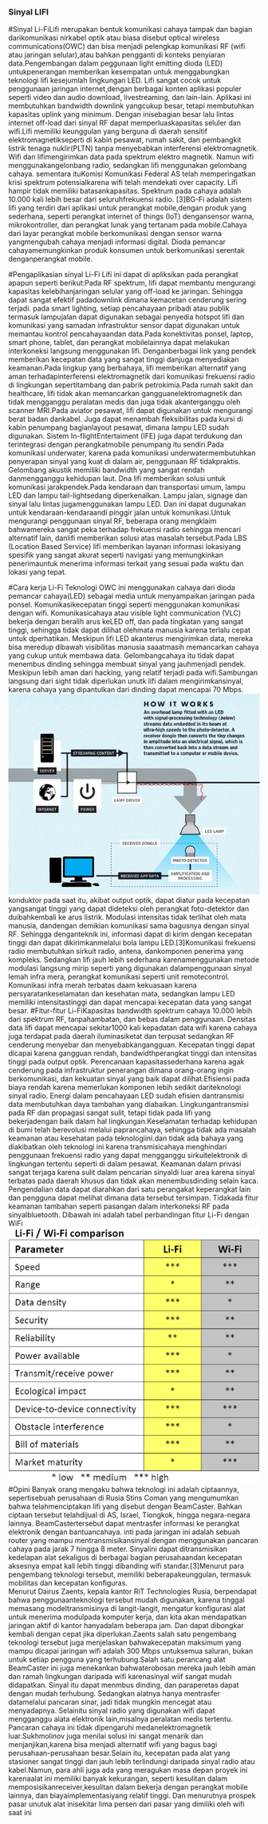 ### Sinyal LIFI

#Sinyal Li-FiLifi   merupakan   bentuk   komunikasi   cahaya   tampak   dan   bagian   darikomunikasi   nirkabel   optik   atau   biasa   disebut  optical wireless communications(OWC) dan bisa menjadi pelengkap komunikasi RF (wifi atau jaringan selular),atau bahkan pengganti di konteks penyiaran data.Pengembangan   dalam   peggunaan  light emitting dioda  (LED)   untukpenerangan   memberikan   kesempatan   untuk   menggabungkan   teknologi   lifi   kesejumlah lingkungan LED. Lifi sangat cocok untuk penggunaan jaringan internet,dengan berbagai konten aplikasi populer seperti video dan audio download, livestreaming,   dan   lain-lain.  Aplikasi   ini   membutuhkan   bandwidth   downlink   yangcukup  besar,  tetapi membutuhkan  kapasitas  uplink yang  minimum. Dengan inisebagian   besar   lalu   lintas   internet   off-load   dari   sinyal   RF   dapat   memperluaskapasitas seluler dan wifi.Lifi memiliki keunggulan yang berguna di daerah sensitif elektromagnetikseperti   di   kabin   pesawat,   rumah   sakit,   dan   pembangkit   listrik   tenaga   nuklir(PLTN)   tanpa   menyebabkan   interferensi   elektromagnetik.   Wifi   dan   lifimengirimkan  data  pada spektrum elektro  magnetik.   Namun  wifi menggunakangelonbang radio, sedangkan lifi menggunakan gelombang cahaya. sementara ituKomisi Komunikasi Federal AS telah memperingatkan krisi spektrum potensialkarena wifi telah  mendekati  over capacity. Lifi hampir  tidak  memiliki batasankapasitas.   Spektrum   pada   cahaya   adalah   10.000   kali   lebih   besar   dari   seluruhfrekuensi radio. [3]BG-Fi adalah sistem lifi yang terdiri dari aplikasi untuk perangkat mobile,dengan produk yang sederhana, seperti perangkat internet of things (IoT) dengansensor warna, mikrokontroller, dan perangkat lunak yang tertanam pada mobile.Cahaya  dari  layar   perangkat  mobile  berkomunikasi  dengan   sensor  warna  yangmengubah   cahaya   menjadi   informasi   digital.   Dioda   pemancar   cahayamemungkinkan   produk   konsumen   untuk   berkomunikasi   serentak   denganperangkat mobile.

 #Pengaplikasian sinyal Li-Fi
 Lifi ini dapat di apliksikan pada perangkat apapun seperti berikut:Pada   RF   spektrum,   lifi   dapat   membantu   mengurangi   kapasitas   kelebihanjaringan   selular   yang   off-load   ke  jaringan.   Sehingga   dapat  sangat  efektif   padadownlink dimana kemacetan cenderung sering terjadi.
 pada smart lighting, setiap pencahayaan pribadi atau publik termasuk lampujalan dapat digunakan sebagai penyedia hotspot lifi dan komunikasi yang samadan infrastruktur sensor dapat digunakan untuk memantau kontrol pencahayaandan data.Pada konektivitas ponsel, laptop,  smart phone, tablet, dan perangkat mobilelainnya   dapat   melakukan   interkoneksi   langsung   menggunakan   lifi.   Denganberbagai link yang pendek memberikan kecepatan data yang sangat tinggi danjuga menyediakan keamanan.Pada lingkup yang berbahaya, lifi memberikan alternatif yang aman terhadapinterferensi elektromagnetik dari komunikasi frekuensi radio di lingkungan sepertitambang dan pabrik petrokimia.Pada   rumah   sakit   dan   healthcare,   lifi   tidak   akan   memancarkan   gangguanelektromagnetik   dan   tidak   mengganggu   peralatan   medis   dan   juga   tidak   akanterganggu oleh scanner MRI.Pada aviator pesawat, lifi dapat digunakan untuk mengurangi berat badan dankabel. Juga dapat menambah fleksibilitas pada kursi di kabin penumpang bagianlayout  pesawat,   dimana   lampu   LED   sudah   digunakan.   Sistem   In-flightEntertaiment  (IFE)   juga   dapat   terdukung   dan   terintegrasi   dengan   perangkatmobile penumpang itu sendiri.Pada   komunikasi   underwater,   karena   pada   komunikasi   underwatermembutuhkan penyerapan sinyal yang kuat di dalam air, penggunaan RF tidakpraktis.   Gelombang   akustik   memiliki   bandwidth   yang   sangat   rendah   danmengganggu kehidupan laut. Dna lifi memberikan solusi untuk komunikasi jarakpendek.Pada   kendaraan   dan   transportasi   umum,   lampu   LED   dan   lampu  tail-lightsedang   diperkenalkan.   Lampu   jalan,   signage   dan   sinyal   lalu   lintas   jugamenggunakan lampu LED. Dan ini dapat dugunakan untuk kendaraan-kendaraandi pinggir jalan untuk komunikasi.Untuk mengurangi penggunaan sinyal RF, beberapa orang mengklaim bahwamereka sangat peka terhadap frekuensi radio sehingga mencari alternatif lain, danlifi memberikan solusi atas masalah tersebut.Pada LBS (Location Based Service) lifi memberikan layanan informasi lokasiyang spesifik yang sangat akurat seperti navigasi yang memungkinkan penerimauntuk menerima informasi terkait yang sesuai pada waktu dan lokasi yang tepat.
 
 #Cara kerja Li-Fi
 Teknologi OWC ini menggunakan cahaya dari dioda pemancar cahaya(LED)   sebagai   media   untuk   menyampaikan   jaringan   pada   ponsel.   Komunikasikecepatan   tinggi   seperti   menggunakan   komunikasi   dengan   wifi.   Komunikasicahaya atau  visible light communication (VLC) bekerja dengan beralih arus keLED off, dan pada tingkatan yang sangat tinggi, sehingga tidak dapat dilihat olehmata manusia karena terlalu cepat untuk dperhatikan. Meskipun lifi LED akanterus mengirimkan data, mereka bisa meredup dibawah visibilitas manusia saaatmasih   memancarkan     cahaya   yang   cukup   untuk   membawa   data.   Gelombangcahaya itu  tidak  dapat menembus  dinding sehingga membuat sinyal yang jauhmenjadi pendek. Meskipun lebih aman dari hacking, yang relatif terjadi pada wifi.Sambungan langsung dari sight tidak diperlukan unutk lifi dalam mengirimkansinyal, karena cahaya yang dipantulkan dari dinding dapat mencapai 70 Mbps.
 ![Image](Cara-kerja-Li-Fi.jpg)
 konduktor pada saat itu, akibat output optik, dapat diatur pada kecepatan yangsangat   tinggi   yang   dapat   dideteksi   oleh   perangkat   foto-detektor   dan   duibahkembali ke arus listrik. Modulasi intensitas tidak terlihat oleh mata manusia, dandengan demikian komunikasi sama bagusnya dengan sinyal RF. Sehingga denganteknik ini, informasi dapat di kirim dengan kecepatan tinggi dan dapat dikirimkanmelalui bola lampu LED.[3]Komunikasi   frekuensi   radio   membutuhkan   sirkuit   radio,   antena,   dankomponen penerima yang kompleks. Sedangkan lifi jauh lebih sederhana karenamenggunakan   metode   modulasi   langsung   mirip   seperti   yang   digunakan   dalampenggunaan sinyal lemah infra mera, perangkat komunikasi seperti unit  remotecontrol.   Komunikasi   infra   merah   terbatas   daam   kekuasaan   karena   persyaratankeselamatan   dan   kesehatan   mata,   sedangkan   lampu   LED   memiliki   intensitastinggi dan dapat mencapai kecepatan data yang sangat besar.
 #Fitur-fitur Li-FiKapasitas bandwidth spektrum cahaya 10.000 lebih dari spektrum RF, tanpahambatan, dan bebas dalam penggunaan. Densitas data lifi dapat mencapai sekitar1000 kali kepadatan data wifi karena cahaya juga terdapat pada daerah iluminasiketat   dan   terpusat   sedangkan   RF   cenderung   menyebar   dan   menyebabkangangguan.   Kecepatan   tinggi  dapat  dicapai  karena  gangguan   rendah,   bandwidthperangkat tinggi dan intensitas tinggi pada output optik. Perencanaan kapasitassederhana karena agak cenderung pada infrastruktur penerangan dimana orang-orang ingin berkomunikasi, dan kekuatan sinyal yang baik dapat dilihat.Efisiensi pada biaya rendah karena memerlukan komponen lebih sedikit dariteknologi   sinyal   radio.   Energi   dalam   pencahayaan   LED   sudah   efisien   dantransmisi   data   membutuhkan   daya   tambahan   yang   diabaikan.   Lingkungantransmisi pada RF dan propagasi sangat sulit, tetapi tidak pada lifi yang bekerjadengan baik dalam hal lingkungan.Keselamatan terhadap kehidupan di bumi telah berevolusi melalui paprancahaya,   sehingga   tidak     ada  masalah   keamanan   atau   kesehatan   pada   teknologiini.dan   tidak   ada   bahaya   yang   diakibatkan   oleh   teknologi   ini   karena   transmisicahaya menghindari penggunaan frekuensi radio yang dapat mengganggu sirkuitelektronik di lingkungan tertentu seperti di dalam pesawat.
 Keamanan dalam privasi sangat terjaga karena sulit dalam pencarian sinyaldi luar area karena sinyal terbatas pada daerah khusus dan tidak akan menembusdinding selain kaca. Pengendalian data dapat diarahkan dari satu perangakat keperangkat lain dan pengguna dapat melihat dimana data tersebut tersimpan. Tidakada fitur keamanan tambahan seperti pasangan dalam interkoneksi RF pada sinyalbluetooth.
 Dibawah ini adalah tabel perbandingan fitur Li-Fi dengan WiFi
  ![Image](10-0.png)
 #Opini
 Banyak   orang   mengaku   bahwa   teknologi   ini   adalah   ciptaannya,   sepertisebuah   perusahaan   di   Rusia   Stins   Coman   yang   mengumumkan   bahwa   telahmenciptakan lifi yang disebut dengan BeamCaster. Bahkan ciptaan tersebut telahdijual   di   AS,   Israel,   Tiongkok,   hingga   negara-negara   lainnya.     BeamCastertersebut   dapat   mentrasfer   informasi   ke   perangkat   elektronik   dengan   bantuancahaya. inti pada jaringan ini adalah sebuah router yang mampu mentransmisikansinyal dengan menggunakan pancaran cahaya pada jarak 7 hingga 8 meter. Sinyalini dapat ditransmisikan kedelapan alat sekaligus di berbagai bagian perusahaandan kecepatan aksesnya empat kali lebih tinggi dibanding wifi standar.[3]Menurut   para   pengembang   teknologi   tersebut, memiliki   beberapakeunggulan, termasuk mobilitas dan   kecepatan konfiguras.   
 Menurut Dairus Zaents, kepala kantor RiT Technologies Rusia, berpendapat bahwa penggunaanteknologi tersebut mudah digunakan, karena tinggal memasang modeltransmisinya di langit-langit, mengatur konfigurasi alat untuk menerima modulpada komputer kerja, dan kita akan mendapatkan jaringan aktif di kantor hanyadalam beberapa jam. Dan dapat dibongkar kembali dengan cepat jika diperlukan.Zaents salah satu pengembang teknologi tersebut juga menjelaskan bahwakecepatan maksimum yang mampu dicapai jaringan wifi adalah 300 Mbps untuksemua saluran, bukan untuk setiap pengguna yang terhubung.Salah satu perancang alat BeamCaster ini juga menekankan bahwaterobosan mereka jauh lebih aman dan ramah lingkungan daripada wifi karenasinyal wiif sangat mudah didapatkan. Sinyal itu dapat menmbus dinding, dan paraperetas dapat dengan mudah terhubung. Sedangkan alatnya hanya mentrasfer datamelalui pancaran sinar, jadi tidak mungkin mencegat atau menyadapnya. Selainitu sinyal radio yang digunakan wifi dapat mengganggu alata   elektronik   lain,misalnya peralatan medis tertentu. Pancaran cahaya ini tidak dipengaruhi medanelektromagnetik luar.Sukhmolinov juga menilai solusi ini sangat menarik dan menjanjikan,karena bisa menjadi alternatif wifi yang bagus bagi perusahaan-perusahaan besar.Selain itu, kecepatan pada   alat yang stasioner sangat tinggi dan jauh lebih terlindungi daripada sinyal radio atau kabel.Namun, para ahli juga ada yang meragukan masa depan proyek ini karenaalat ini   memiliki   banyak   kekurangan,   seperti   kesulitan   dalam   memposisikanreceiver,kesulitan dalam bekerja dengan perangkat mobile lainnya, dan biayaimplementasiyang relatif tinggi. Dan menurutnya prospek pasar unutuk alat inisekitar lima persen dari pasar yang dimiliki oleh wifi saat ini
